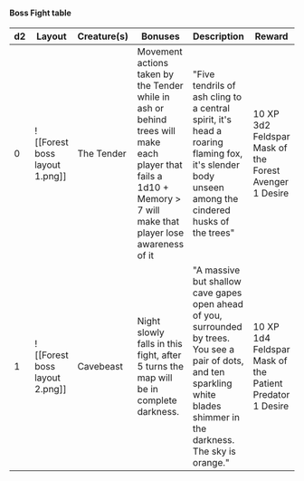 #### Boss Fight table


| d2  | Layout                        | Creature(s) | Bonuses                                                                                                                                                           | Description                                                                                                                                                                   | Reward                                                              |
| --- | ----------------------------- | ----------- | ----------------------------------------------------------------------------------------------------------------------------------------------------------------- | ----------------------------------------------------------------------------------------------------------------------------------------------------------------------------- | ------------------------------------------------------------------- |
| 0   | ![[Forest boss layout 1.png]] | The Tender  | Movement actions taken by the Tender while in ash or behind trees will make each player that fails a 1d10 + Memory > 7 will make that player lose awareness of it | "Five tendrils of ash cling to a central spirit, it's head a roaring flaming fox, it's slender body unseen among the cindered husks of the trees"                             | 10 XP<br>3d2 Feldspar<br>Mask of the Forest Avenger<br>1 Desire<br> |
| 1   | ![[Forest boss layout 2.png]] | Cavebeast   | Night slowly falls in this fight, after 5 turns the map will be in complete darkness.                                                                             | "A massive but shallow cave gapes open ahead of you, surrounded by trees. You see a pair of dots, and ten sparkling white blades shimmer in the darkness. The sky is orange." | 10 XP<br>1d4 Feldspar<br>Mask of the Patient Predator<br>1 Desire   |
